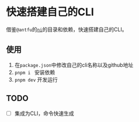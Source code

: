 # 快速搭建自己的CLI

借鉴`@antfu`的[`ni`](https://github.com/antfu/ni)的目录和依赖，快速搭建自己的CLI。

## 使用

1. 在`package.json`中修改自己的cli名称以及github地址
2. `pnpm i ` 安装依赖
3. `pnpm dev` 开发运行


## TODO
- [ ] 集成为CLI，命令快速生成
